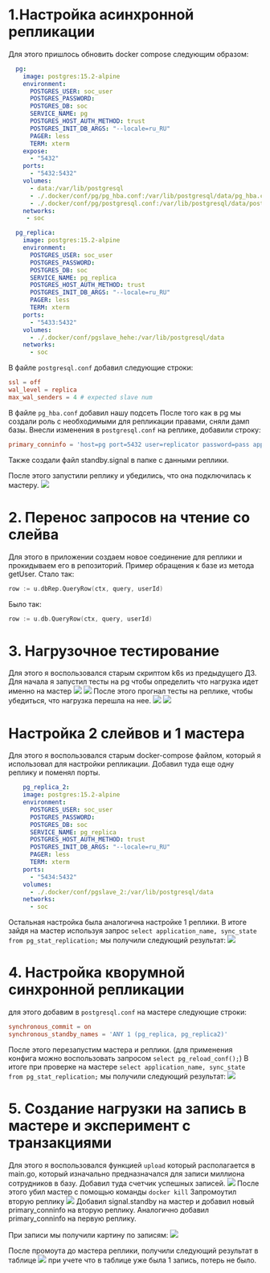 # 1.Настройка асинхронной репликации
Для этого пришлось обновить docker compose следующим образом:
```yaml
  pg:
    image: postgres:15.2-alpine
    environment:
      POSTGRES_USER: soc_user
      POSTGRES_PASSWORD:
      POSTGRES_DB: soc
      SERVICE_NAME: pg
      POSTGRES_HOST_AUTH_METHOD: trust
      POSTGRES_INIT_DB_ARGS: "--locale=ru_RU"
      PAGER: less
      TERM: xterm
    expose:
      - "5432"
    ports:
      - "5432:5432"
    volumes:
      - data:/var/lib/postgresql
      - ./.docker/conf/pg/pg_hba.conf:/var/lib/postgresql/data/pg_hba.conf
      - ./.docker/conf/pg/postgresql.conf:/var/lib/postgresql/data/postgresql.conf
    networks:
     - soc

  pg_replica:
    image: postgres:15.2-alpine
    environment:
      POSTGRES_USER: soc_user
      POSTGRES_PASSWORD:
      POSTGRES_DB: soc
      SERVICE_NAME: pg_replica
      POSTGRES_HOST_AUTH_METHOD: trust
      POSTGRES_INIT_DB_ARGS: "--locale=ru_RU"
      PAGER: less
      TERM: xterm
    ports:
      - "5433:5432"
    volumes:
      - ./.docker/conf/pgslave_hehe:/var/lib/postgresql/data
    networks:
      - soc
```

В файле `postgresql.conf` добавил следующие строки:
```conf
ssl = off
wal_level = replica
max_wal_senders = 4 # expected slave num
```

В файле `pg_hba.conf` добавил нашу подсеть
После того как в pg мы создали роль с необходимыми для репликации правами, сняли дамп базы.
Внесли изменения в `postgresql.conf` на реплике, добавили строку:
```conf
primary_conninfo = 'host=pg port=5432 user=replicator password=pass application_name=pg_replica'
```
Также создали файл standby.signal в папке с данными реплики.

После этого запустили реплику и убедились, что она подключилась к мастеру.
![](docs/async_1_replica.png)

# 2. Перенос запросов на чтение со слейва
Для этого в приложении создаем новое соединение для реплики и прокидываем его в репозиторий.
Пример обращения к базе из метода getUser.
Стало так:
```go
row := u.dbRep.QueryRow(ctx, query, userId)
```
Было так:
```go
row := u.db.QueryRow(ctx, query, userId)
```

# 3. Нагрузочное тестирование
Для этого я воспользовался старым скриптом k6s из предыдущего ДЗ.
Для начала я запустил тесты на pg чтобы определить что нагрузка идет именно на мастер
![](docs/master_loaded.png)
![](docs/replica_not_loaded.png)
После этого прогнал тесты на реплике, чтобы убедиться, что нагрузка перешла на нее.
![](docs/master_not_loaded.png)
![](docs/replica_loaded.png)
# Настройка 2 слейвов и 1 мастера
Для этого я воспользовался старым docker-compose файлом, который я использовал для настройки репликации.
Добавил туда еще одну реплику и поменял порты.
```yaml
    pg_replica_2:
    image: postgres:15.2-alpine
    environment:
      POSTGRES_USER: soc_user
      POSTGRES_PASSWORD:
      POSTGRES_DB: soc
      SERVICE_NAME: pg_replica
      POSTGRES_HOST_AUTH_METHOD: trust
      POSTGRES_INIT_DB_ARGS: "--locale=ru_RU"
      PAGER: less
      TERM: xterm
    ports:
      - "5434:5432"
    volumes:
      - ./.docker/conf/pgslave_2:/var/lib/postgresql/data
    networks:
      - soc
```
Остальная настройка была аналогична настройке 1 реплики. 
В итоге зайдя на мастер используя запрос `select application_name, sync_state from pg_stat_replication;` мы получили следующий результат:
![](docs/async_2_replicas.png)

# 4. Настройка кворумной синхронной репликации
для этого добавим в `postgresql.conf` на мастере следующие строки:
```conf
synchronous_commit = on
synchronous_standby_names = 'ANY 1 (pg_replica, pg_replica2)'
```
После этого перезапустим мастера и реплики. (для применения конфига можно воспользовать запросом `select pg_reload_conf();`)
В итоге при проверке на мастере `select application_name, sync_state from pg_stat_replication;` мы получили следующий результат:
![](docs/quorum_2_replicas.png)

# 5. Создание нагрузки на запись в мастере и эксперимент с транзакциями
Для этого я воспользовался функцией `upload` который располагается в main.go, который изначально предназначался для записи миллиона сотрудников в базу. Добавил туда счетчик успешных записей.
![](docs/count_insert.png)
После этого убил мастер с помощью команды `docker kill`
Запромоутил вторую реплику
![](docs/promote_replica.png)
Добавил signal.standby на мастер и добавил новый primary_conninfo на вторую реплику.
Аналогично добавил primary_conninfo на первую реплику.

При записи мы получили картину по записям:
![](docs/count_insert.png)

После промоута до мастера реплики, получили следующий результат в таблице
![](docs/count_after_kill.png)
при учете что в таблице уже была 1 запись, потерь не было.